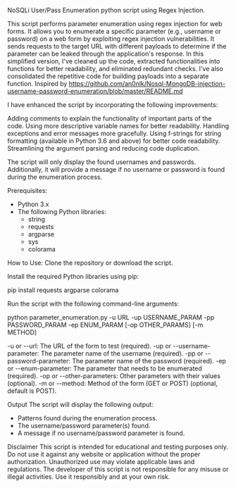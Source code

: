 NoSQLi User/Pass Enumeration python script using Regex Injection.

This script performs parameter enumeration using regex injection for web forms. It allows you to enumerate a specific parameter (e.g., username or password) on a web form by exploiting regex injection vulnerabilities. It sends requests to the target URL with different payloads to determine if the parameter can be leaked through the application's response.
In this simplified version, I've cleaned up the code, extracted functionalities into functions for better readability, and eliminated redundant checks. 
I've also consolidated the repetitive code for building payloads into a separate function. 
Inspired by https://github.com/an0nlk/Nosql-MongoDB-injection-username-password-enumeration/blob/master/README.md

I have enhanced the script by incorporating the following improvements:

Adding comments to explain the functionality of important parts of the code.
Using more descriptive variable names for better readability.
Handling exceptions and error messages more gracefully.
Using f-strings for string formatting (available in Python 3.6 and above) for better code readability.
Streamlining the argument parsing and reducing code duplication.

The script will only display the found usernames and passwords. Additionally, it will provide a message if no username or password is found during the enumeration process. 

Prerequisites:

- Python 3.x
- The following Python libraries:
    - string
    - requests
    - argparse
    - sys
    - colorama

How to Use:
Clone the repository or download the script.

Install the required Python libraries using pip:

pip install requests argparse colorama

Run the script with the following command-line arguments:

python parameter_enumeration.py -u URL -up USERNAME_PARAM -pp PASSWORD_PARAM -ep ENUM_PARAM [-op OTHER_PARAMS] [-m METHOD]

-u or --url: The URL of the form to test (required).
-up or --username-parameter: The parameter name of the username (required).
-pp or --password-parameter: The parameter name of the password (required).
-ep or --enum-parameter: The parameter that needs to be enumerated (required).
-op or --other-parameters: Other parameters with their values (optional).
-m or --method: Method of the form (GET or POST) (optional, default is POST).

Output
The script will display the following output:
- Patterns found during the enumeration process.
- The username/password parameter(s) found.
- A message if no username/password parameter is found.

Disclaimer
This script is intended for educational and testing purposes only. 
Do not use it against any website or application without the proper authorization. 
Unauthorized use may violate applicable laws and regulations. 
The developer of this script is not responsible for any misuse or illegal activities. Use it responsibly and at your own risk.



